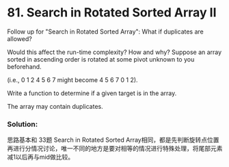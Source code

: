 # 81. Search in Rotated Sorted Array II

Follow up for "Search in Rotated Sorted Array":
What if duplicates are allowed?

Would this affect the run-time complexity? How and why?
Suppose an array sorted in ascending order is rotated at some pivot unknown to you beforehand.

(i.e., 0 1 2 4 5 6 7 might become 4 5 6 7 0 1 2).

Write a function to determine if a given target is in the array.

The array may contain duplicates.


### Solution:
思路基本和 33题 Search in Rotated Sorted Array相同，都是先判断旋转点位置再进行分情况讨论，唯一不同的地方是要对相等的情况进行特殊处理，将尾部元素减1以后再与mid做比较。